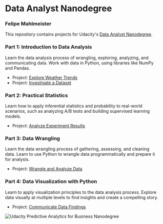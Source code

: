 # Data Analyst Nanodegree

### Felipe Mahlmeister

This repository contains projects for Udacity's [Data Analyst Nanodegree](https://www.udacity.com/course/data-analyst-nanodegree--nd002).

### Part 1: Introduction to Data Analysis

Learn the data analysis process of wrangling, exploring, analyzing, and communicating data. Work with data in Python, using libraries like NumPy and Pandas.

- Project: [Explore Weather Trends]()
- Project: [Investigate a Dataset]()

### Part 2: Practical Statistics
Learn how to apply inferential statistics and probability to real-world scenarios, such as analyzing A/B tests and building supervised learning models.

- Project: [Analyze Experiment Results]()

### Part 3: Data Wrangling
Learn the data wrangling process of gathering, assessing, and cleaning data. Learn to use Python to wrangle data programmatically and prepare it for analysis.

- Project: [Wrangle and Analyze Data]()

### Part 4: Data Visualization with Python
Learn to apply visualization principles to the data analysis process. Explore data visually at multiple levels to find insights and create a compelling story.

- Project: [Communicate Data Findings]()

![Udacity Predictive Analytics for Business Nanodegree](https://drive.google.com/uc?export=view&id=131KpJqf0SQFzrH_KfcnpOReqSQhk9HVS)